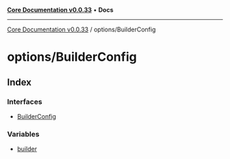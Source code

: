 [**Core Documentation v0.0.33**](../../README.md) • **Docs**

***

[Core Documentation v0.0.33](../../modules.md) / options/BuilderConfig

# options/BuilderConfig

## Index

### Interfaces

- [BuilderConfig](interfaces/BuilderConfig.md)

### Variables

- [builder](variables/builder.md)
